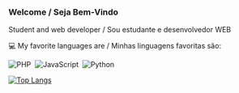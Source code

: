 ### Welcome / Seja Bem-Vindo
 
Student and web developer / Sou estudante e desenvolvedor WEB

:computer: My favorite languages are / Minhas linguagens favoritas são:


![PHP](https://img.shields.io/badge/-PHP-369?style=flat&logoColor=fff&logo=php)&nbsp;
![JavaScript](https://img.shields.io/badge/-JavaScript-FEAE32?style=flat&logoColor=fff&logo=javascript)&nbsp;
![Python](https://img.shields.io/badge/-Python-blue?style=flat&logoColor=fff&logo=python)&nbsp;

[![Top Langs](https://github-readme-stats.vercel.app/api/top-langs/?username=kuik-san&layout=compact)](https://github.com/anuraghazra/github-readme-stats)